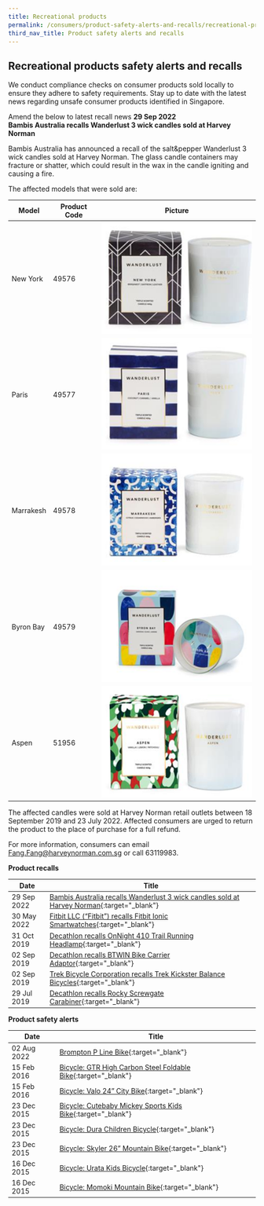 ```yaml
---
title: Recreational products
permalink: /consumers/product-safety-alerts-and-recalls/recreational-products/
third_nav_title: Product safety alerts and recalls
---
```

## Recreational products safety alerts and recalls
We conduct compliance checks on consumer products sold locally to ensure they adhere to safety requirements. Stay up to date with the latest news regarding unsafe consumer products identified in Singapore.

Amend the below to latest recall news
**29 Sep 2022**<br>
**Bambis Australia recalls Wanderlust 3 wick candles sold at Harvey Norman**<br>

Bambis Australia has announced a recall of the salt&pepper Wanderlust 3 wick candles sold at Harvey Norman. The glass candle containers may fracture or shatter, which could result in the wax in the candle igniting and causing a fire.

The affected models that were sold are:


| Model | Product Code | Picture |
| -------- | -------- | -------- |
| New York     | 49576     | <img src="/images/product-safety-alerts-and-recalls/recreational-products/Picture1.png" alt="New York" style="width:388px;height:228px;"><br>     |
| Paris     | 49577     | <img src="/images/product-safety-alerts-and-recalls/recreational-products/Picture2.png" alt="Paris" style="width:388px;height:228px;"><br>     |
| Marrakesh     | 49578     | <img src="/images/product-safety-alerts-and-recalls/recreational-products/Picture3.png" alt="Marrakesh" style="width:388px;height:228px;"><br>     |
| Byron Bay     | 49579     | <img src="/images/product-safety-alerts-and-recalls/recreational-products/Picture4.png" alt="Byron Bay" style="width:388px;height:228px;"><br>     |
| Aspen     | 51956     | <img src="/images/product-safety-alerts-and-recalls/recreational-products/Picture5.png" alt="Aspen" style="width:388px;height:228px;"><br>     |

The affected candles were sold at Harvey Norman retail outlets between 18 September 2019 and 23 July 2022. Affected consumers are urged to return the product to the place of purchase for a full refund.

For more information, consumers can email Fang.Fang@harveynorman.com.sg or call 63119983.

**Product recalls**

|Date|Title|
|---|---|
|29 Sep 2022|[Bambis Australia recalls Wanderlust 3 wick candles sold at Harvey Norman](/files/product-safety-alerts-and-recalls/recreational-products/recreational-products-recall-2022-09-29-Bambis-Australia-recalls-Wanderlust-3-wick-candles.pdf){:target="_blank"}|
|30 May 2022|[Fitbit LLC (“Fitbit”) recalls Fitbit Ionic Smartwatches](/files/product-safety-alerts-and-recalls/recreational-products/recreational-products-recall-2022-05-30-Fitbit-recalls-Fitbit-Ionic-Smartwatches.pdf){:target="_blank"}|
|31 Oct 2019|[Decathlon recalls OnNight 410 Trail Running Headlamp](/files/product-safety-alerts-and-recalls/recreational-products/recreational-products-recall-2019-10-31-decathlon-recalls-onnight-410-trail-running-headlamp.pdf){:target="_blank"}|
|02 Sep 2019|[Decathlon recalls BTWIN Bike Carrier Adaptor](/files/product-safety-alerts-and-recalls/recreational-products/recreational-products-recall-2019-09-02-decathlon-recalls-bttwin-bike-carrier-adaptor.pdf){:target="_blank"}|
|02 Sep 2019|[Trek Bicycle Corporation recalls Trek Kickster Balance Bicycles](/files/product-safety-alerts-and-recalls/recreational-products/recreational-products-recall-2019-09-02-trek-bicycle-corporation-recalls-trek-kickster-balance-bicycles.pdf){:target="_blank"}|
|29 Jul 2019|[Decathlon recalls Rocky Screwgate Carabiner](/files/product-safety-alerts-and-recalls/recreational-products/recreational-products-recall-2019-07-29-decathlon-recalls-rocky-screwgate-carabiner.pdf){:target="_blank"}|

**Product safety alerts**

|Date|Title|
|---|---|
|02 Aug 2022|[Brompton P Line Bike](/files/product-safety-alerts-and-recalls/recreational-products/recreational-products-alert-2022-08-02-brompton-p-line.pdf){:target="_blank"}|
|15 Feb 2016|[Bicycle: GTR High Carbon Steel Foldable Bike](/files/product-safety-alerts-and-recalls/recreational-products/recreational-products-alert-2016-02-15-gtr-high-carbon-steel-foldable-bike.pdf){:target="_blank"}|
|15 Feb 2016|[Bicycle: Valo 24” City Bike](/files/product-safety-alerts-and-recalls/recreational-products/recreational-products-alert-2016-02-15-valo-24-city-bike.pdf){:target="_blank"}|
|23 Dec 2015|[Bicycle: Cutebaby Mickey Sports Kids Bike](/files/product-safety-alerts-and-recalls/recreational-products/recreational-products-alert-2015-12-23-cutebaby-mickey-sports-kids-bike.pdf){:target="_blank"}|
|23 Dec 2015|[Bicycle: Dura Children Bicycle](/files/product-safety-alerts-and-recalls/recreational-products/recreational-products-alert-2015-12-23-dura-children-bicycle.pdf){:target="_blank"}|
|23 Dec 2015|[Bicycle: Skyler 26” Mountain Bike](/files/product-safety-alerts-and-recalls/recreational-products/recreational-products-alert-2015-12-23-skyler-26-mountain-bike.pdf){:target="_blank"}|
|16 Dec 2015|[Bicycle: Urata Kids Bicycle](/files/product-safety-alerts-and-recalls/recreational-products/recreational-products-alert-2015-12-16-urata-kids-bicycle.pdf){:target="_blank"}|
|16 Dec 2015|[Bicycle: Momoki Mountain Bike](/files/product-safety-alerts-and-recalls/recreational-products/recreational-products-alert-2015-12-16-momoki-mountain-bike.pdf){:target="_blank"}|